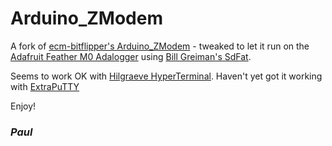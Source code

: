 # Arduino_ZModem

A fork of [ecm-bitflipper's Arduino_ZModem](https://github.com/ecm-bitflipper/Arduino_ZModem) - tweaked to let it run on the [Adafruit Feather M0 Adalogger](https://www.adafruit.com/products/2796) using [Bill Greiman's SdFat](https://github.com/greiman/SdFat).

Seems to work OK with [Hilgraeve HyperTerminal](https://www.hilgraeve.com/hyperterminal/). Haven't yet got it working with [ExtraPuTTY](http://www.extraputty.com/)

Enjoy!

### _Paul_